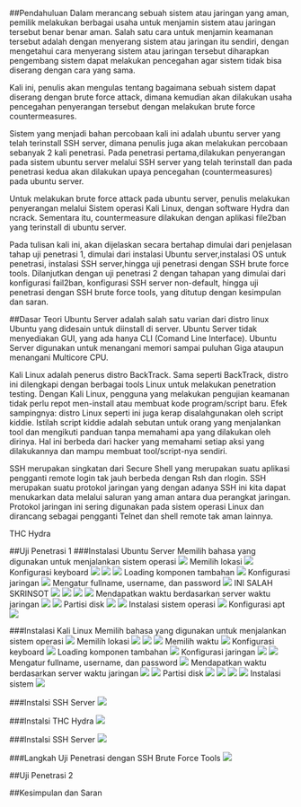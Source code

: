 ##Pendahuluan
Dalam merancang sebuah sistem atau jaringan yang aman, pemilik melakukan berbagai usaha untuk menjamin sistem atau jaringan tersebut benar benar aman. Salah satu cara untuk menjamin keamanan tersebut adalah dengan menyerang sistem atau jaringan itu sendiri, dengan mengetahui cara menyerang sistem atau jaringan tersebut diharapkan pengembang sistem dapat melakukan pencegahan agar sistem tidak bisa diserang dengan cara yang sama.

Kali ini, penulis akan mengulas tentang bagaimana sebuah sistem dapat diserang dengan brute force attack, dimana kemudian akan dilakukan usaha pencegahan penyerangan tersebut dengan melakukan brute force countermeasures. 

Sistem yang menjadi bahan percobaan kali ini adalah ubuntu server yang telah terinstall SSH server, dimana penulis juga akan melakukan percobaan sebanyak 2 kali penetrasi. Pada penetrasi pertama,dilakukan penyerangan pada sistem ubuntu server melalui SSH server yang telah terinstall dan pada penetrasi kedua akan dilakukan upaya pencegahan (countermeasures) pada ubuntu server. 

Untuk melakukan brute force attack pada ubuntu server, penulis melakukan penyerangan melalui Sistem operasi Kali Linux, dengan software Hydra dan ncrack. Sementara itu, countermeasure dilakukan dengan aplikasi file2ban yang terinstall di ubuntu server.

Pada tulisan kali ini, akan dijelaskan secara bertahap dimulai dari penjelasan tahap uji penetrasi 1, dimulai dari instalasi Ubuntu server,instalasi OS untuk penetrasi,  instalasi SSH server,hingga uji penetrasi dengan SSH brute force tools. Dilanjutkan dengan uji penetrasi 2 dengan tahapan yang dimulai dari konfigurasi fail2ban, konfigurasi SSH server non-default, hingga uji penetrasi dengan SSH brute force tools, yang ditutup dengan kesimpulan dan saran.

##Dasar Teori
Ubuntu Server adalah salah satu varian dari distro linux Ubuntu yang didesain untuk diinstall di server. Ubuntu Server tidak menyediakan GUI, yang ada hanya CLI (Comand Line Interface). Ubuntu Server digunakan untuk menangani memori sampai puluhan Giga ataupun menangani Multicore CPU.

Kali Linux adalah penerus distro BackTrack. Sama seperti BackTrack, distro ini dilengkapi dengan berbagai tools Linux untuk melakukan penetration testing. Dengan Kali Linux, pengguna yang melakukan pengujian keamanan tidak perlu repot men-install atau membuat kode program/script baru. Efek sampingnya: distro Linux seperti ini juga kerap disalahgunakan oleh script kiddie. Istilah script kiddie adalah sebutan untuk orang yang menjalankan tool dan mengikuti panduan tanpa memahami apa yang dilakukan oleh dirinya. Hal ini berbeda dari hacker yang memahami setiap aksi yang dilakukannya dan mampu membuat tool/script-nya sendiri.

SSH merupakan singkatan dari Secure Shell yang merupakan suatu aplikasi pengganti remote login tak jauh berbeda dengan Rsh dan rlogin. SSH merupakan suatu protokol jaringan yang  dengan adanya SSH ini kita dapat menukarkan data melalui saluran yang aman antara dua perangkat jaringan. Protokol jaringan ini sering digunakan pada sistem operasi Linux dan dirancang sebagai pengganti Telnet dan shell remote tak aman lainnya.

THC Hydra

##Uji Penetrasi 1
###Instalasi Ubuntu Server
Memilih bahasa yang digunakan untuk menjalankan sistem operasi
![](images/install_ubuntu_server_1.png?raw=true)
Memilih lokasi
![](images/install_ubuntu_server_2.png?raw=true)
Konfigurasi keyboard
![](images/install_ubuntu_server-3.png?raw=true)
![](images/install_ubuntu_server_4.png?raw=true)
![](images/install_ubuntu_server-5.png?raw=true)
Loading komponen tambahan
![](images/install_ubuntu_server_6.png?raw=true)
Konfigurasi jaringan
![](images/install_ubuntu_server_7.png?raw=true)
Mengatur fullname, username, dan password
![](images/install_ubuntu_server_8.png?raw=true)
INI SALAH SKRINSOT
![](images/install_ubuntu_server_9.png?raw=true)
![](images/install_ubuntu_server_10.png?raw=true)
![](images/install_ubuntu_server_11.png?raw=true)
![](images/install_ubuntu_server-12.png?raw=true)
Mendapatkan waktu berdasarkan server waktu jaringan
![](images/install_ubuntu_server_13.png?raw=true)
![](images/install_ubuntu_server_14.png?raw=true)
Partisi disk
![](images/install_ubuntu_server-15.png?raw=true)
![](images/install_ubuntu_server_16.png?raw=true)
Instalasi sistem operasi
![](images/install_ubuntu_server_17.png?raw=true)
Konfigurasi apt
![](images/install_ubuntu_server_18.png?raw=true)


###Instalasi Kali Linux
Memilih bahasa yang digunakan untuk menjalankan sistem operasi
![](images/install_kali.png?raw=true)
Memilih lokasi
![](images/install_kali_2.png?raw=true)
![](images/install_kali_3.png?raw=true)
![](images/install_kali_4.png?raw=true)
Memilih waktu
![](images/install_kali_5.png?raw=true)
Konfigurasi keyboard
![](images/install_kali_6.png?raw=true)
Loading komponen tambahan
![](images/install_kali_7.png?raw=true)
Konfigurasi jaringan
![](images/install_kali_8.png?raw=true)
![](images/install_kali_9.png?raw=true)
Mengatur fullname, username, dan password
![](images/install_kali_10.png?raw=true)
Mendapatkan waktu berdasarkan server waktu jaringan
![](images/install_kali_11.png?raw=true)
![](images/install_kali_12.png?raw=true)
Partisi disk
![](images/install_kali_13.png?raw=true)
![](images/install_kali_14.png?raw=true)
![](images/install_kali_15.png?raw=true)
![](images/install_kali_16.png?raw=true)
Instalasi sistem
![](images/install_kali_17.png?raw=true)


###Instalsi SSH Server
![](images/install_ssh_server.png?raw=true)


###Instalsi THC Hydra
![](images/install_thc_hydra.png?raw=true)


###Instalsi SSH Server
![](images/install_ssh_server.png?raw=true)


###Langkah Uji Penetrasi dengan SSH Brute Force Tools
![](images/hydra.png?raw=true)


##Uji Penetrasi 2



##Kesimpulan dan Saran


